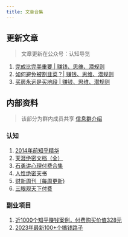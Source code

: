 ```yaml
---
title: 文章合集
---
```

## 更新文章
> 文章更新在公众号：认知导览
1. [完成比完美重要 | 赚钱、思维、潜规则](./update/231020.md)
2. [如何避免被割韭菜？| 赚钱、思维、潜规则](./update/231029.md)
3. [买房永远是买地段 | 赚钱、思维、潜规则](./update/231102.md)

## 内部资料
> 该部分为群内成员共享
[信息群介绍](../other/chat.md)
### 认知
1. [2014年前知乎精华](./internal/zhihu2014.md)
2. [天涯绝密文档（全）](./internal/tianya.md)
3. [石勇讲心理付费合集](./internal/shiyong.md)
4. [人性绝密天书](./internal/renxingjuemitianshu.md)
5. [财新周刊（每周更新)](./internal/caixin.md)
6. [三眼观天下付费](./internal/sanyan.md)

### 副业项目
1. [近1000个知乎赚钱案例，付费购买价值328元](./internal/zhihuearnmoney.md)
2. [2023年最新100+个搞钱路子](./internal/100plustomakemoney.md)

